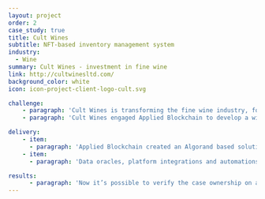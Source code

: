 ```yaml
---
layout: project
order: 2
case_study: true
title: Cult Wines
subtitle: NFT-based inventory management system
industry:
  - Wine
summary: Cult Wines - investment in fine wine
link: http://cultwinesltd.com/
background_color: white
icon: icon-project-client-logo-cult.svg

challenge:
    - paragraph: 'Cult Wines is transforming the fine wine industry, for producers, collectors, investors or those who simply enjoy it. Combining our expertise with digital platforms, innovative technology and a globalised infrastructure to re-define how consumers buy, sell, invest and collect fine wines.'
    - paragraph: 'Cult Wines engaged Applied Blockchain to develop a wine inventory management platform. The platform had to enable the transfer of wines directly from customer to customer, creating a P2P marketplace and decentralised warehouse solution.'

delivery:
    - item:
      - paragraph: 'Applied Blockchain created an Algorand based solution and data oracles that integrated with the existing inventory system. Taxation compliance for collectors was automated by filing disclosure reports for transfers or acquisitions.'
    - item:
      - paragraph: 'Data oracles, platform integrations and automations were implemented with a web service platform. We also developed intuitive and easy to use interfaces, a web app for the operations team and a mobile app for the warehouses.'

results:
      - paragraph: 'Now it’s possible to verify the case ownership on a custom block explorer and see the history of wine cases location changes. The wine cases are created on Algorand.'
---
```

